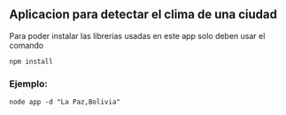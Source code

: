 ## Aplicacion para detectar el clima de una ciudad

Para poder instalar las librerias usadas en este app solo deben usar el comando
```
npm install
```


### Ejemplo:

```
node app -d "La Paz,Bolivia" 
```

